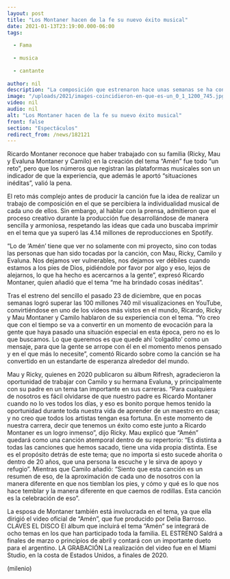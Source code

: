 ```yaml
---
layout: post
title: "Los Montaner hacen de la fe su nuevo éxito musical"
date: 2021-01-13T23:19:00.000-06:00
tags:
  
  - Fama
  
  - musica
  
  - cantante
  
author: nil
description: "La composición que estrenaron hace unas semanas se ha convertido en todo un hit en plataformas como YouTube y Spotify. "
image: "/uploads/2021/images-coincidieron-en-que-es-un_0_1_1200_745.jpg"
video: nil
audio: nil
alt: "Los Montaner hacen de la fe su nuevo éxito musical"
front: false
section: "Espectáculos"
redirect_from: /news/182121
---
```


Ricardo Montaner reconoce que haber trabajado con su familia (Ricky, Mau y Evaluna Montaner y Camilo) en la creación del tema “Amén” fue todo “un reto”, pero que los números que registran las plataformas musicales son un indicador de que la experiencia, que además le aportó “situaciones inéditas”, valió la pena. 

El reto más complejo antes de producir la canción fue la idea de realizar un trabajo de composición en el que se percibiera la individualidad musical de cada uno de ellos. Sin embargo, al hablar con la prensa, admitieron que el proceso creativo durante la producción fue desarrollándose de manera sencilla y armoniosa, respetando las ideas que cada uno buscaba imprimir en el tema que ya superó las 4.14 millones de reproducciones en Spotify. 

“Lo de ‘Amén’ tiene que ver no solamente con mi proyecto, sino con todas las personas que han sido tocadas por la canción, con Mau, Ricky, Camilo y Evaluna. Nos dejamos ver vulnerables, nos dejamos ver débiles cuando estamos a los pies de Dios, pidiéndole por favor por algo y eso, lejos de alejarnos, lo que ha hecho es acercarnos a la gente”, expresó Ricardo Montaner, quien añadió que el tema “me ha brindado cosas inéditas”. 

Tras el estreno del sencillo el pasado 23 de diciembre, que en pocas semanas logró superar las 100 millones 740 mil visualizaciones en YouTube, convirtiéndose en uno de los videos más vistos en el mundo, Ricardo, Ricky y Mau Montaner y Camilo hablaron de su experiencia con el tema. “Yo creo que con el tiempo se va a convertir en un momento de evocación para la gente que haya pasado una situación especial en esta época, pero no es lo que buscamos. Lo que queremos es que quede ahí ‘colgadito’ como un mensaje, para que la gente se arrope con él en el momento menos pensado y en el que más lo necesite”, comentó Ricardo sobre como la canción se ha convertido en un estandarte de esperanza alrededor del mundo. 

Mau y Ricky, quienes en 2020 publicaron su álbum Rifresh, agradecieron la oportunidad de trabajar con Camilo y su hermana Evaluna, y principalmente con su padre en un tema tan importante en sus carreras. “Para cualquiera de nosotros es fácil olvidarse de que nuestro padre es Ricardo Montaner cuando no lo ves todos los días, y eso es bonito porque hemos tenido la oportunidad durante toda nuestra vida de aprender de un maestro en casa; y no creo que todos los artistas tengan esa fortuna. En este momento de nuestra carrera, decir que tenemos un éxito como este junto a Ricardo Montaner es un logro inmenso”, dijo Ricky.  Mau explicó que “Amén” quedará como una canción atemporal dentro de su repertorio: “Es distinta a todas las canciones que hemos sacado, tiene una vida propia distinta. Ese es el propósito detrás de este tema; que no importa si esto sucede ahorita o dentro de 20 años, que una persona la escuche y le sirva de apoyo y refugio”. Mientras que Camilo añadió: “Siento que esta canción es un resumen de eso, de la aproximación de cada uno de nosotros con la manera diferente en que nos tiemblan los pies, y cómo y qué es lo que nos hace temblar y la manera diferente en que caemos de rodillas. Esta canción es la celebración de eso”. 

La esposa de Montaner también está involucrada en el tema, ya que ella dirigió el video oficial de “Amén”, que fue producido por Delia Barroso. CLAVES EL DISCO El álbum que incluirá el tema “Amén” se integrará de ocho temas en los que han participado toda la familia.  EL ESTRENO Saldrá a finales de marzo o principios de abril y contará con un importante dueto para el argentino.  LA GRABACIÓN La realización del video fue en el Miami Studio, en la costa de Estados Unidos, a finales de 2020.

(milenio)